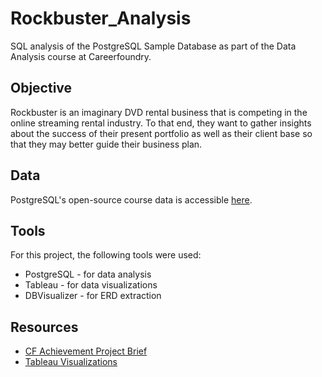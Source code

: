 # Rockbuster_Analysis

SQL analysis of the PostgreSQL Sample Database as part of the Data Analysis course at Careerfoundry.

## Objective
Rockbuster is an imaginary DVD rental business that is competing in the online streaming rental industry. To that end, they want to gather insights about the success of their present portfolio as well as their client base so that they may better guide their business plan.

## Data
PostgreSQL's open-source course data is accessible [here](https://www.postgresqltutorial.com/wp-content/uploads/2019/05/dvdrental.zip).

## Tools
For this project, the following tools were used:
* PostgreSQL - for data analysis
* Tableau - for data visualizations
* DBVisualizer - for ERD extraction

## Resources
* [CF Achievement Project Brief](https://images.careerfoundry.com/public/courses/data-immersion/A3/A3_Data_Project_Brief%20.pdf)
* [Tableau Visualizations](https://public.tableau.com/views/RockbusterProject_16598863414530/Ratings?:language=en-US&publish=yes&:display_count=n&:origin=viz_share_link)
